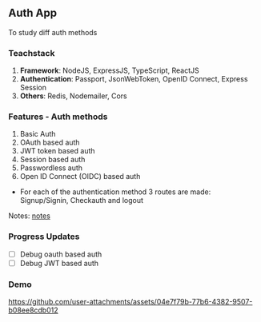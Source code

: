 ## Auth App

To study diff auth methods

### Teachstack

1. **Framework**: NodeJS, ExpressJS, TypeScript, ReactJS
2. **Authentication**: Passport, JsonWebToken, OpenID Connect, Express Session
3. **Others**: Redis, Nodemailer, Cors

### Features - Auth methods

1. Basic Auth
2. OAuth based auth
3. JWT token based auth
4. Session based auth
5. Passwordless auth
6. Open ID Connect (OIDC) based auth

- For each of the authentication method 3 routes are made: Signup/Signin, Checkauth and logout

Notes: [notes](./notes)

### Progress Updates
- [ ] Debug oauth based auth
- [ ] Debug JWT based auth

### Demo

https://github.com/user-attachments/assets/04e7f79b-77b6-4382-9507-b08ee8cdb012

